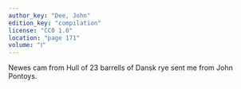 ```yaml
---
author_key: "Dee, John"
edition_key: "compilation"
license: "CC0 1.0"
location: "page 171"
volume: "Ⅰ"
---
```

Newes cam from Hull of 23 barrells of Dansk rye sent me from John Pontoys.

